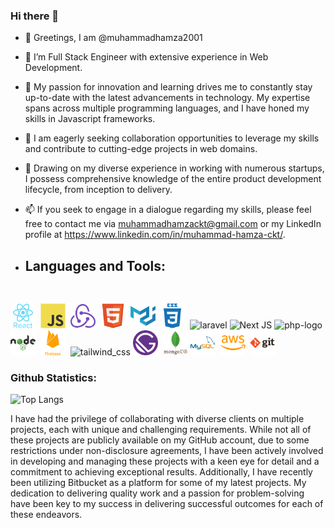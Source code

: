 ### Hi there 👋

<!--
**muhammadhamza2001/muhammadhamza2001** is a ✨ _special_ ✨ repository because its `README.md` (this file) appears on your GitHub profile.

Here are some ideas to get you started:

-->

- 👋 Greetings, I am @muhammadhamza2001
- 🔭 I’m Full Stack Engineer with extensive experience in Web Development.
- 🌱 My passion for innovation and learning drives me to constantly stay up-to-date with the latest advancements in technology. My expertise spans across    multiple programming languages, and I have honed my skills in Javascript frameworks. 
- 👯 I am eagerly seeking collaboration opportunities to leverage my skills and contribute to cutting-edge projects in web domains.
- 🌱 Drawing on my diverse experience in working with numerous startups, I possess comprehensive knowledge of the entire product development lifecycle, from inception to delivery.
- 📫 If you seek to engage in a dialogue regarding my skills, please feel free to contact me via muhammadhamzackt@gmail.com or my LinkedIn profile at https://www.linkedin.com/in/muhammad-hamza-ckt/.

- ## Languages and Tools: 

<div style="padding-top: 30px; padding-bottom: 30px; ">
  <img src="https://github.com/devicons/devicon/blob/master/icons/react/react-original-wordmark.svg" title="React" alt="React" width="40" height="40"/>&nbsp;
  <img src="https://github.com/devicons/devicon/blob/master/icons/javascript/javascript-original.svg" title="JavaScript" alt="JavaScript" width="40" height="40"/>&nbsp;
  <img src="https://github.com/devicons/devicon/blob/master/icons/redux/redux-original.svg" title="Redux" alt="Redux " width="40" height="40"/>&nbsp;
  <img src="https://github.com/devicons/devicon/blob/master/icons/html5/html5-original.svg" title="HTML5" alt="HTML" width="40" height="40"/>&nbsp;
  <img src="https://github.com/devicons/devicon/blob/master/icons/materialui/materialui-original.svg" title="Material UI" alt="Material UI" width="40" height="40"/>&nbsp;
  <img src="https://github.com/devicons/devicon/blob/master/icons/css3/css3-plain-wordmark.svg"  title="CSS3" alt="CSS" width="40" height="40"/>&nbsp;
  <img width="40" height="40" src="https://img.icons8.com/nolan/48/laravel.png" alt="laravel"/>
   <img src="https://raw.githubusercontent.com/samfromaway/samfromaway/master/.github/images/nextjs.png" width="40" height="40" alt="Next JS" />
   <img width="40" height="40" src="https://img.icons8.com/officel/48/php-logo.png" alt="php-logo"/>
  <img src="https://github.com/devicons/devicon/blob/master/icons/nodejs/nodejs-original-wordmark.svg" title="NodeJS" alt="NodeJS" width="40" height="40"/>&nbsp;
  <img src="https://github.com/devicons/devicon/blob/master/icons/firebase/firebase-plain-wordmark.svg" title="Firebase" alt="Firebase" width="40" height="40"/>&nbsp;
   <img width="40" height="40" src="https://img.icons8.com/nolan/64/tailwind_css.png" alt="tailwind_css"/>
  <img src="https://github.com/devicons/devicon/blob/master/icons/gatsby/gatsby-original.svg" title="Gatsby"  alt="Gatsby" width="40" height="40"/>&nbsp;
  <img src="https://github.com/devicons/devicon/blob/master/icons/mongodb/mongodb-original-wordmark.svg" title="MongoDB" alt="MongoDB" width="40" height="40"/>
  <img src="https://github.com/devicons/devicon/blob/master/icons/mysql/mysql-original-wordmark.svg" title="MySQL"  alt="MySQL" width="40" height="40"/>&nbsp;
  <img src="https://github.com/devicons/devicon/blob/master/icons/amazonwebservices/amazonwebservices-plain-wordmark.svg" title="AWS" alt="AWS" width="40" height="40"/>&nbsp;
  <img src="https://github.com/devicons/devicon/blob/master/icons/git/git-original-wordmark.svg" title="Git" **alt="Git" width="40" height="40"/>
 
 
### Github Statistics: 
 
<!-- ![Umer's GitHub stats](https://github-readme-stats.vercel.app/api?username=umer4447&hide=issues,contribs&count_private=true&show_icons=true&theme=gotham&show_owner=true)
-->

![Top Langs](https://github-readme-stats.vercel.app/api/top-langs/?username=umer4447&layout=compact&theme=vision-friendly-dark)


I have had the privilege of collaborating with diverse clients on multiple projects, each with unique and challenging requirements. While not all of these projects are publicly available on my GitHub account, due to some restrictions under non-disclosure agreements, I have been actively involved in developing and managing these projects with a keen eye for detail and a commitment to achieving exceptional results. Additionally, I have recently been utilizing Bitbucket as a platform for some of my latest projects. My dedication to delivering quality work and a passion for problem-solving have been key to my success in delivering successful outcomes for each of these endeavors.

<!-- [![GitHub Streak](http://github-readme-streak-stats.herokuapp.com?user=umer4447&theme=dark&background=000000)](https://git.io/streak-stats)
 -->
